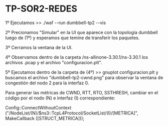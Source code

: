 # TP-SOR2-REDES


1º Ejecutamos >> ./waf --run dumbbell-tp2 --vis

2º Precionamos "Simular" en la UI que aparece con la topología dumbbell luego de (1º) y esperamos que temine de transferir los paquetes.

3º Cerramos la ventana de la UI.

4º Observamos dentro de la carpeta /ns-allinone-3.30.1/ns-3.30.1 los archivos .pcap y el archivo "configuracion.plt". 

5º Ejecutamos dentro de la carpeta de (4º) >> gnuplot configuracion.plt y buscamos el archivo "dumbbell-tp2-cwnd.png" para observar la ventana de congestión del nodo 2 para la interfaz 0.


Para generar las métricas de CWND, RTT, RTO, SSTHRESH, cambiar en el código por el nodo (N) e interfaz (I) correspondiente:

Config::ConnectWithoutContext ("/NodeList/(N)/$ns3::TcpL4Protocol/SocketList/(I)/[METRICA]", MakeCallback ([STRUCT_METRICA]));






